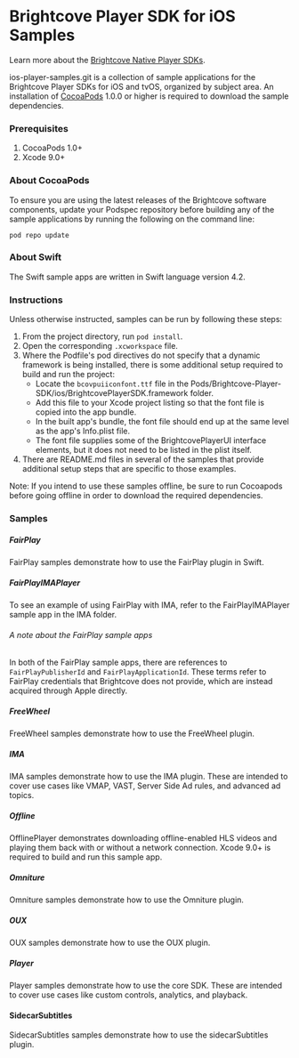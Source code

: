 Brightcove Player SDK for iOS Samples
=====================================
Learn more about the [Brightcove Native Player SDKs](https://support.brightcove.com/brightcove-native-player-sdks).

ios-player-samples.git is a collection of sample applications for the Brightcove Player SDKs for iOS and tvOS, organized by subject area. An installation of [CocoaPods][cocoapods] 1.0.0 or higher is required to download the sample dependencies.

### Prerequisites

1. CocoaPods 1.0+
1. Xcode 9.0+

### About CocoaPods
To ensure you are using the latest releases of the Brightcove software components, update your Podspec repository before building any of the sample applications by running the following on the command line:

```
pod repo update
```

### About Swift
The Swift sample apps are written in Swift language version 4.2.

### Instructions

Unless otherwise instructed, samples can be run by following these steps:

1. From the project directory, run `pod install`.
1. Open the corresponding `.xcworkspace` file.
1. Where the Podfile's pod directives do not specify that a dynamic framework is being installed, there is some additional setup required to build and run the project:
    - Locate the `bcovpuiiconfont.ttf` file in the Pods/Brightcove-Player-SDK/ios/BrightcovePlayerSDK.framework folder.
    - Add this file to your Xcode project listing so that the font file is copied into the app bundle.
    - In the built app's bundle, the font file should end up at the same level as the app's Info.plist file.
    - The font file supplies some of the BrightcovePlayerUI interface elements, but it does not need to be listed in the plist itself.
1. There are README.md files in several of the samples that provide additional setup steps that are specific to those examples.

Note: If you intend to use these samples offline, be sure to run Cocoapods before going offline in order to download the required dependencies.

### Samples

##### FairPlay

FairPlay samples demonstrate how to use the FairPlay plugin in Swift.

##### FairPlayIMAPlayer
To see an example of using FairPlay with IMA, refer to the FairPlayIMAPlayer sample app in the IMA folder.

###### A note about the FairPlay sample apps
In both of the FairPlay sample apps, there are references to `FairPlayPublisherId` and `FairPlayApplicationId`. These terms refer to FairPlay credentials that Brightcove does not provide, which are instead acquired through Apple directly.

##### FreeWheel

FreeWheel samples demonstrate how to use the FreeWheel plugin.

##### IMA

IMA samples demonstrate how to use the IMA plugin. These are intended to cover use cases like VMAP, VAST, Server Side Ad rules, and advanced ad topics.

##### Offline

OfflinePlayer demonstrates downloading offline-enabled HLS videos and playing them back with or without a network connection. Xcode 9.0+ is required to build and run this sample app.

##### Omniture

Omniture samples demonstrate how to use the Omniture plugin.

##### OUX

OUX samples demonstrate how to use the OUX plugin.

##### Player

Player samples demonstrate how to use the core SDK. These are intended to cover use cases like custom controls, analytics, and playback.

#### SidecarSubtitles

SidecarSubtitles samples demonstrate how to use the sidecarSubtitles plugin.

[cocoapods]: http://www.cocoapods.org
